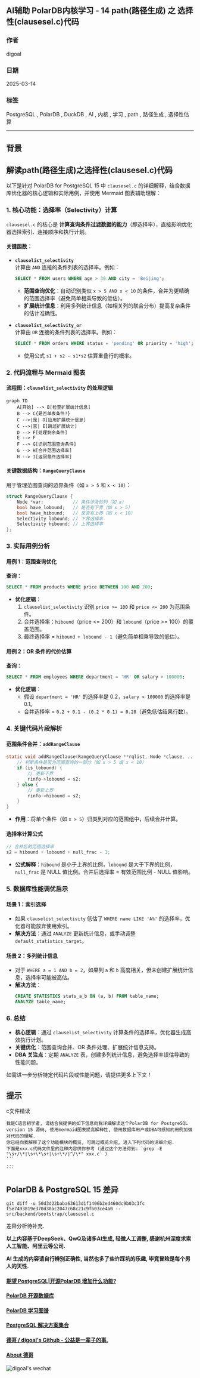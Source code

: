 ## AI辅助 PolarDB内核学习 - 14 path(路径生成) 之 选择性(clausesel.c)代码  
### 作者    
digoal    
    
### 日期    
2025-03-14    
    
### 标签    
PostgreSQL , PolarDB , DuckDB , AI , 内核 , 学习 , path , 路径生成 , 选择性估算     
    
----    
    
## 背景    
    
## 解读path(路径生成)之选择性(clausesel.c)代码  
    
以下是针对 PolarDB for PostgreSQL 15 中 `clausesel.c` 的详细解释，结合数据库优化器的核心逻辑和实际用例，并使用 Mermaid 图表辅助理解：  
  
### 1. **核心功能：选择率（Selectivity）计算**  
`clausesel.c` 的核心是 **计算查询条件过滤数据的能力**（即选择率），直接影响优化器选择索引、连接顺序和执行计划。  
  
#### 关键函数：  
- **`clauselist_selectivity`**    
  计算由 `AND` 连接的条件列表的选择率。例如：  
  ```sql  
  SELECT * FROM users WHERE age > 30 AND city = 'Beijing';  
  ```  
  - **范围查询优化**：自动识别类似 `x > 5 AND x < 10` 的条件，合并为更精确的范围选择率（避免简单相乘导致的低估）。  
  - **扩展统计信息**：利用多列统计信息（如相关列的联合分布）提高复杂条件的估计准确性。  
  
- **`clauselist_selectivity_or`**    
  计算由 `OR` 连接的条件列表的选择率。例如：  
  ```sql  
  SELECT * FROM orders WHERE status = 'pending' OR priority = 'high';  
  ```  
  - 使用公式 `s1 + s2 - s1*s2` 估算重叠行的概率。  
  
### 2. **代码流程与 Mermaid 图表**  
#### 流程图：`clauselist_selectivity` 的处理逻辑  
```mermaid  
graph TD  
    A[开始] --> B[检查扩展统计信息]  
    B --> C{是否单表条件?}  
    C -->|是| D[应用扩展统计信息]  
    C -->|否| E[跳过扩展统计]  
    D --> F[处理剩余条件]  
    E --> F  
    F --> G[识别范围查询条件]  
    G --> H[合并范围选择率]  
    H --> I[返回最终选择率]  
```  
  
#### 关键数据结构：`RangeQueryClause`  
用于管理范围查询的边界条件（如 `x > 5` 和 `x < 10`）：  
```c  
struct RangeQueryClause {  
    Node *var;           // 条件涉及的列（如 x）  
    bool have_lobound;   // 是否有下界（如 x > 5）  
    bool have_hibound;   // 是否有上界（如 x < 10）  
    Selectivity lobound; // 下界选择率  
    Selectivity hibound; // 上界选择率  
};  
```  
  
### 3. **实际用例分析**  
#### 用例 1：范围查询优化  
**查询**：  
```sql  
SELECT * FROM products WHERE price BETWEEN 100 AND 200;  
```  
- **优化逻辑**：  
  1. `clauselist_selectivity` 识别 `price >= 100` 和 `price <= 200` 为范围条件。  
  2. 合并选择率：`hibound`（price <= 200）和 `lobound`（price >= 100）的覆盖范围。  
  3. 最终选择率 = `hibound + lobound - 1`（避免简单相乘导致的低估）。  
  
#### 用例 2：OR 条件的代价估算  
**查询**：  
```sql  
SELECT * FROM employees WHERE department = 'HR' OR salary > 100000;  
```  
- **优化逻辑**：  
  - 假设 `department = 'HR'` 的选择率是 0.2，`salary > 100000` 的选择率是 0.1。  
  - 合并选择率 = `0.2 + 0.1 - (0.2 * 0.1) = 0.28`（避免低估结果行数）。  
  
### 4. **关键代码片段解析**  
#### 范围条件合并：`addRangeClause`  
```c  
static void addRangeClause(RangeQueryClause **rqlist, Node *clause, ...) {  
    // 判断条件是否为范围查询的一部分（如 x > 5 或 x < 10）  
    if (is_lobound) {  
        // 更新下界  
        rinfo->lobound = s2;  
    } else {  
        // 更新上界  
        rinfo->hibound = s2;  
    }  
}  
```  
- **作用**：将单个条件（如 `x > 5`）归类到对应的范围组中，后续合并计算。  
  
#### 选择率计算公式  
```c  
// 合并后的范围选择率  
s2 = hibound + lobound + null_frac - 1;  
```  
- **公式解释**：`hibound` 是小于上界的比例，`lobound` 是大于下界的比例，`null_frac` 是 NULL 值比例。合并后选择率 = 有效范围比例 - NULL 值影响。  
  
### 5. **数据库性能调优启示**  
#### 场景 1：索引选择  
- 如果 `clauselist_selectivity` 低估了 `WHERE name LIKE 'A%'` 的选择率，优化器可能放弃使用索引。  
- **解决方法**：通过 `ANALYZE` 更新统计信息，或手动调整 `default_statistics_target`。  
  
#### 场景 2：多列统计信息  
- 对于 `WHERE a = 1 AND b = 2`，如果列 `a` 和 `b` 高度相关，但未创建扩展统计信息，选择率可能被高估。  
- **解决方法**：  
  ```sql  
  CREATE STATISTICS stats_a_b ON (a, b) FROM table_name;  
  ANALYZE table_name;  
  ```  
  
### 6. **总结**  
- **核心逻辑**：通过 `clauselist_selectivity` 计算条件的选择率，优化器生成高效执行计划。  
- **关键优化**：范围查询合并、OR 条件处理、扩展统计信息支持。  
- **DBA 关注点**：定期 `ANALYZE` 表，创建多列统计信息，避免选择率误估导致的性能问题。  
  
如需进一步分析特定代码片段或性能问题，请提供更多上下文！  
  
## 提示    
c文件精读    
````    
我是C语言初学者, 请结合我提供的如下信息向我详细解读这个PolarDB for PostgreSQL version 15 源码, 使用mermaid图表提高解释性, 使用数据库用户或DBA可感知的用例加强对代码的理解.     
你已经向我解释了这个功能模块的概览, 可跳过概览介绍, 进入下列代码的详细介绍.       
下面是xxx.c代码文件里的注释内容供你参考 (通过这个方法得到: `grep -E "\s+/\*|\s+\*\s+|\s+\*/|^/\*" xxx.c` )     
```    
...    
```    
````    
      
## PolarDB & PostgreSQL 15 差异      
```  
git diff -u 50d3d22baba63613d1f1406b2ed460dc9b03c3fc f5e7493819e370d30ac2047c68c21c9fb03ce4a0 -- src/backend/bootstrap/clausesel.c  
```  
       
差异分析待补充.    
    
<b> 以上内容基于DeepSeek、QwQ及诸多AI生成, 轻微人工调整, 感谢杭州深度求索人工智能、阿里云等公司. </b>    
    
<b> AI 生成的内容请自行辨别正确性, 当然也多了些许踩坑的乐趣, 毕竟冒险是每个男人的天性.  </b>    
    
    
  
#### [期望 PostgreSQL|开源PolarDB 增加什么功能?](https://github.com/digoal/blog/issues/76 "269ac3d1c492e938c0191101c7238216")
  
  
#### [PolarDB 开源数据库](https://openpolardb.com/home "57258f76c37864c6e6d23383d05714ea")
  
  
#### [PolarDB 学习图谱](https://www.aliyun.com/database/openpolardb/activity "8642f60e04ed0c814bf9cb9677976bd4")
  
  
#### [PostgreSQL 解决方案集合](../201706/20170601_02.md "40cff096e9ed7122c512b35d8561d9c8")
  
  
#### [德哥 / digoal's Github - 公益是一辈子的事.](https://github.com/digoal/blog/blob/master/README.md "22709685feb7cab07d30f30387f0a9ae")
  
  
#### [About 德哥](https://github.com/digoal/blog/blob/master/me/readme.md "a37735981e7704886ffd590565582dd0")
  
  
![digoal's wechat](../pic/digoal_weixin.jpg "f7ad92eeba24523fd47a6e1a0e691b59")
  
